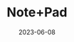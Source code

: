 ---
title: 'Note+Pad'
date: '2023-06-08' 
metatag: '' 
inventory: '0' 
draft: false 
# meta description 
shortDescripton: ''
description: 'Stationary'
longdescription: 'Pocket+size+notepad'
tags: ''
brand: ''
subCategory: ''
unit: 'Unit'
sellCount: '0'
featured: True
# product Price
price: '135.0'
# Product Short Description
productID: '4F35C0E1-0F55-4A0E-92E2-31638779AB4B'
type: 'products'
category: 'Stationary' 
thumnailproduct: 'https://eraconnect.blob.core.windows.net/product-images/basics/dc5134f1-914e-41a1-810c-a16c2b39657b.webp' 
images:
  - image: 'https://eraconnect.blob.core.windows.net/product-images/basics/dc5134f1-914e-41a1-810c-a16c2b39657b.webp'  
Variants:
---